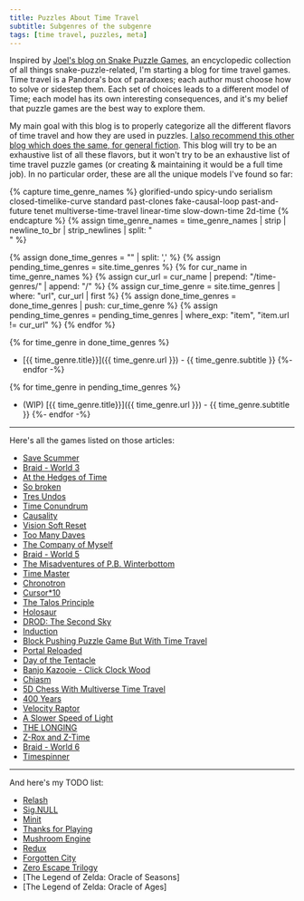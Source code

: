 ```yaml
---
title: Puzzles About Time Travel
subtitle: Subgenres of the subgenre
tags: [time travel, puzzles, meta]
---
```


Inspired by [Joel's blog on Snake Puzzle Games](https://joelthefox.github.io/2019-08-21-Snake-Puzzle-Games/), an encyclopedic collection
of all things snake-puzzle-related, I'm starting a blog for time travel games. Time travel is a Pandora's box of paradoxes; each author
must choose how to solve or sidestep them. Each set of choices leads to a different model of Time; each model has its own interesting
consequences, and it's my belief that puzzle games are the best way to explore them.

My main goal with this blog is to properly categorize all the different flavors of time travel and how they are used in puzzles. 
[I also recommend this other blog which does the same, for general fiction](https://qntm.org/models).
This blog will try to be an exhaustive list of all these flavors, but it won't try to be an exhaustive list of time travel puzzle games
(or creating & maintaining it would be a full time job). In no particular order, these are all the unique models I've found so far:

{% capture time_genre_names %}
glorified-undo
spicy-undo
serialism
closed-timelike-curve
standard
past-clones
fake-causal-loop
past-and-future
tenet
multiverse-time-travel
linear-time
slow-down-time
2d-time
{% endcapture %}
{% assign time_genre_names = time_genre_names | strip | newline_to_br | strip_newlines | split: "<br />" %}

{% assign done_time_genres = "" | split: ',' %}
{% assign pending_time_genres = site.time_genres %}
{% for cur_name in time_genre_names %}
  {% assign cur_url = cur_name | prepend: "/time-genres/" | append: "/" %}
  {% assign cur_time_genre = site.time_genres | where: "url", cur_url | first %}
  {% assign done_time_genres = done_time_genres | push: cur_time_genre %}
  {% assign pending_time_genres = pending_time_genres | where_exp: "item", "item.url != cur_url" %}
{% endfor %}

{% for time_genre in done_time_genres %}
  - [{{ time_genre.title}}]({{ time_genre.url }}) - {{ time_genre.subtitle }}
{%- endfor -%}

{% for time_genre in pending_time_genres %}
  - (WIP) [{{ time_genre.title}}]({{ time_genre.url }}) - {{ time_genre.subtitle }}
{%- endfor -%} <!-- -->

-----

Here's all the games listed on those articles:
 - [Save Scummer](/time-genres/glorified-undo#save-scummer)
 - [Braid - World 3](/time-genres/spicy-undo#braid-world-3)
 - [At the Hedges of Time](/time-genres/spicy-undo#at-the-hedges-of-time)
 - [So broken](/time-genres/spicy-undo#so-broken)
 - [Tres Undos](/time-genres/serialism#tres-undos)
 - [Time Conundrum](/time-genres/closed-timelike-curve#time-conundrum)
 - [Causality](/time-genres/closed-timelike-curve#causality)
 - [Vision Soft Reset](/time-genres/standard#vision-soft-reset)
 - [Too Many Daves](/time-genres/standard#too-many-daves)
 - [The Company of Myself](/time-genres/past-clones#the-company-of-myself)
 - [Braid - World 5](/time-genres/past-clones#braid-world-5)
 - [The Misadventures of P.B. Winterbottom](/time-genres/past-clones#some-other-games)
 - [Time Master](/time-genres/past-clones#some-other-games)
 - [Chronotron](/time-genres/past-clones#some-other-games)
 - [Cursor*10](/time-genres/past-clones#some-other-games)
 - [The Talos Principle](/time-genres/past-clones#some-other-games)
 - [Holosaur](/time-genres/past-clones#some-other-games)
 - [DROD: The Second Sky](/time-genres/past-clones#some-other-games)
 - [Induction](/time-genres/fake-causal-loop#induction)
 - [Block Pushing Puzzle Game But With Time Travel](/time-genres/fake-causal-loop#block-pushing-puzzle-game-but-you-can-time-travel)
 - [Portal Reloaded](/time-genres/past-and-future#portal-reloaded)
 - [Day of the Tentacle](/time-genres/past-and-future#day-of-the-tentacle)
 - [Banjo Kazooie - Click Clock Wood](/time-genres/past-and-future#banjo-kazooie)
 - [Chiasm](/time-genres/tenet#chiasm)
 - [5D Chess With Multiverse Time Travel](/time-genres/multiverse-time-travel#5d-chess-with-multiverse-time-travel)
 - [400 Years](/time-genres/linear-time#400-years)
 - [Velocity Raptor](/time-genres/linear-time#velocity-raptor)
 - [A Slower Speed of Light](/time-genres/linear-time#velocity-raptor)
 - [THE LONGING](/time-genres/linear-time#the-longing)
 - [Z-Rox and Z-Time](/time-genres/linear-time#z-rox)
 - [Braid - World 6](/time-genres/slow-down-time#braid-world-6)
 - [Timespinner](/time-genres/slow-down-time#timespinner)

-----

And here's my TODO list:
 - [Relash](https://store.steampowered.com/app/1713260/Relash/)
 - [Sig.NULL](https://store.steampowered.com/app/501930/SigNULL/)
 - [Minit](https://store.steampowered.com/app/609490/Minit/)
 - [Thanks for Playing](https://www.youtube.com/watch?v=P3yvqo5mHnw)
 - [Mushroom Engine](https://www.hempuli.com/games/games.php?title=jom)
 - [Redux](https://store.steampowered.com/app/1676560/Redux/)
 - [Forgotten City](https://store.steampowered.com/app/874260/The_Forgotten_City/)
 - [Zero Escape Trilogy](https://store.steampowered.com/bundle/2638/Zero_Escape_Trilogy/)
 - [The Legend of Zelda: Oracle of Seasons]
 - [The Legend of Zelda: Oracle of Ages]
